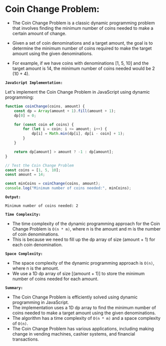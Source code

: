 # Coin Change Problem: 

-   The Coin Change Problem is a classic dynamic programming problem that involves finding the minimum number of coins needed to make a certain amount of change. 
-   Given a set of coin denominations and a target amount, the goal is to determine the minimum number of coins required to make the target amount using the given denominations.

-   For example, if we have coins with denominations [1, 5, 10] and the target amount is 14, the minimum number of coins needed would be 2 (10 + 4).

**`JavaScript Implementation:`**

Let's implement the Coin Change Problem in JavaScript using dynamic programming:

```javascript
function coinChange(coins, amount) {
    const dp = Array(amount + 1).fill(amount + 1);
    dp[0] = 0;

    for (const coin of coins) {
        for (let i = coin; i <= amount; i++) {
            dp[i] = Math.min(dp[i], dp[i - coin] + 1);
        }
    }

    return dp[amount] > amount ? -1 : dp[amount];
}

// Test the Coin Change Problem
const coins = [1, 5, 10];
const amount = 14;

const minCoins = coinChange(coins, amount);
console.log("Minimum number of coins needed:", minCoins);
```

**`Output:`**
```
Minimum number of coins needed: 2
```

**`Time Complexity:`**

-   The time complexity of the dynamic programming approach for the Coin Change Problem is `O(n * m)`, where n is the amount and m is the number of coin denominations. 
-   This is because we need to fill up the dp array of size (amount + 1) for each coin denomination.

**`Space Complexity:`**

-   The space complexity of the dynamic programming approach is `O(n)`, where n is the amount. 
-   We use a 1D dp array of size [(amount + 1)] to store the minimum number of coins needed for each amount.

**`Summary:`**

-   The Coin Change Problem is efficiently solved using dynamic programming in JavaScript. 
-   The implementation uses a 1D dp array to find the minimum number of coins needed to make a target amount using the given denominations. 
-   The algorithm has a time complexity of `O(n * m)` and a space complexity of `O(n)`. 
-   The Coin Change Problem has various applications, including making change in vending machines, cashier systems, and financial transactions.